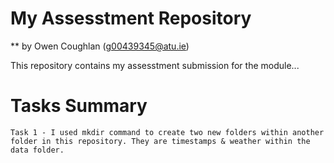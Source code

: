 # My Assesstment Repository

** by Owen Coughlan (g00439345@atu.ie)

This repository contains my assesstment submission for the module...

# Tasks Summary
    Task 1 - I used mkdir command to create two new folders within another folder in this repository. They are timestamps & weather within the data folder.